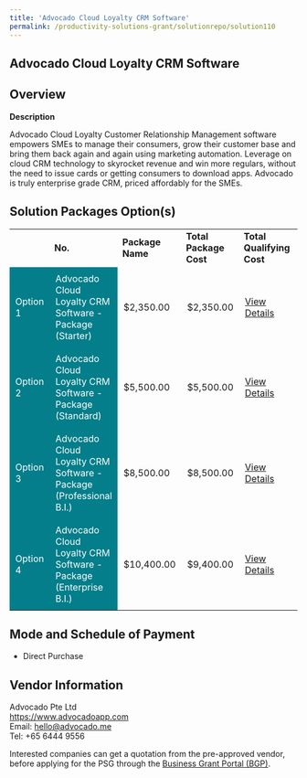 ```yaml
---
title: 'Advocado Cloud Loyalty CRM Software'
permalink: /productivity-solutions-grant/solutionrepo/solution110
---
```


## Advocado Cloud Loyalty CRM Software

## Overview

**Description**

Advocado Cloud Loyalty Customer Relationship Management software empowers SMEs to manage their consumers, grow their customer base and bring them back again and again using marketing automation. Leverage on cloud CRM technology to skyrocket revenue and win more regulars, without the need to issue cards or getting consumers to download apps. Advocado is truly enterprise grade CRM, priced affordably for the SMEs.

## Solution Packages Option(s)

<table>
<th>
<td><b>No.</b></td>
<td><b>Package Name</b></td>
<td><b>Total Package Cost</b></td>
<td><b>Total Qualifying Cost</b></td>
<td><b>Solution Details</b></td>
</th>
<tr>
<td style='padding: 10px; background-color: #037E8A; color: #FFFFFF;'>Option 1</td>
<td style='padding: 10px; background-color: #037E8A; color: #FFFFFF;'>Advocado Cloud Loyalty CRM Software - Package (Starter)</td>
<td style='padding: 10px;'>$2,350.00</td>
<td style='padding: 10px;'>$2,350.00</td>
<td style='padding: 10px;'><a href='https://www.gobusiness.gov.sg/images/psg/Advocado_20200085_Annex_3_20200625145311_Part_1.pdf' target='_blank'>View Details</a></td>
</tr>
<tr>
<td style='padding: 10px; background-color: #037E8A; color: #FFFFFF;'>Option 2</td>
<td style='padding: 10px; background-color: #037E8A; color: #FFFFFF;'>Advocado Cloud Loyalty CRM Software - Package (Standard)</td>
<td style='padding: 10px;'>$5,500.00</td>
<td style='padding: 10px;'>$5,500.00</td>
<td style='padding: 10px;'><a href='https://www.gobusiness.gov.sg/images/psg/Advocado_20200085_Annex_3_20200625145311_Part_2.pdf' target='_blank'>View Details</a></td>
</tr>
<tr>
<td style='padding: 10px; background-color: #037E8A; color: #FFFFFF;'>Option 3</td>
<td style='padding: 10px; background-color: #037E8A; color: #FFFFFF;'>Advocado Cloud Loyalty CRM Software - Package (Professional B.I.)</td>
<td style='padding: 10px;'>$8,500.00</td>
<td style='padding: 10px;'>$8,500.00</td>
<td style='padding: 10px;'><a href='https://www.gobusiness.gov.sg/images/psg/Advocado_20200085_Annex_3_20200625145311_Part_3.pdf' target='_blank'>View Details</a></td>
</tr>
<tr>
<td style='padding: 10px; background-color: #037E8A; color: #FFFFFF;'>Option 4</td>
<td style='padding: 10px; background-color: #037E8A; color: #FFFFFF;'>Advocado Cloud Loyalty CRM Software - Package (Enterprise B.I.)</td>
<td style='padding: 10px;'>$10,400.00</td>
<td style='padding: 10px;'>$9,400.00</td>
<td style='padding: 10px;'><a href='https://www.gobusiness.gov.sg/images/psg/Advocado_20200085_Annex_3_20200625145311_Part_4.pdf' target='_blank'>View Details</a></td>
</tr>
</table>

## Mode and Schedule of Payment

 - Direct Purchase

## Vendor Information

 Advocado Pte Ltd<br>https://www.advocadoapp.com<br>Email: hello@advocado.me<br>Tel: +65 6444 9556

Interested companies can get a quotation from the pre-approved vendor, before applying for the PSG through the <a href='https://www.businessgrants.gov.sg/' target='_blank' rel='noopener'>Business Grant Portal (BGP)</a>.

<script src="/jquery/resize-tables.js"></script>
